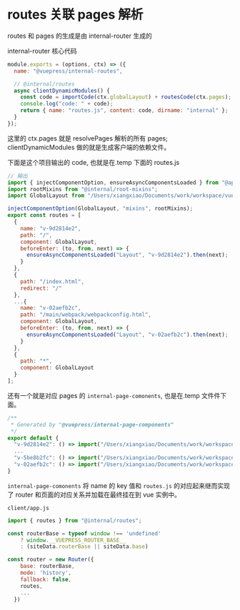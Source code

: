 # routes 关联 pages 解析

routes 和 pages 的生成是由 internal-router 生成的

internal-router 核心代码

```js
module.exports = (options, ctx) => ({
  name: "@vuepress/internal-routes",

  // @internal/routes
  async clientDynamicModules() {
    const code = importCode(ctx.globalLayout) + routesCode(ctx.pages);
    console.log("code: " + code);
    return { name: "routes.js", content: code, dirname: "internal" };
  }
});
```

这里的 ctx.pages 就是 resolvePages 解析的所有 pages; clientDynamicModules 做的就是生成客户端的依赖文件。

下面是这个项目输出的 code, 也就是在.temp 下面的 routes.js

```js
// 输出
import { injectComponentOption, ensureAsyncComponentsLoaded } from "@app/util";
import rootMixins from "@internal/root-mixins";
import GlobalLayout from "/Users/xiangxiao/Documents/work/workspace/vuepress-analysis/node_modules/@vuepress/core/lib/client/components/GlobalLayout.vue";

injectComponentOption(GlobalLayout, "mixins", rootMixins);
export const routes = [
  {
    name: "v-9d2814e2",
    path: "/",
    component: GlobalLayout,
    beforeEnter: (to, from, next) => {
      ensureAsyncComponentsLoaded("Layout", "v-9d2814e2").then(next);
    }
  },
  {
    path: "/index.html",
    redirect: "/"
  },
  ...{
    name: "v-02aefb2c",
    path: "/main/webpack/webpackconfig.html",
    component: GlobalLayout,
    beforeEnter: (to, from, next) => {
      ensureAsyncComponentsLoaded("Layout", "v-02aefb2c").then(next);
    }
  },
  {
    path: "*",
    component: GlobalLayout
  }
];
```

还有一个就是对应 pages 的 `internal-page-comonents`, 也是在.temp 文件件下面。

```js
/**
 * Generated by "@vuepress/internal-page-components"
 */
export default {
  "v-9d2814e2": () => import("/Users/xiangxiao/Documents/work/workspace/vuepress-analysis/docs/README.md"),
  ...
  "v-5be8b2fc": () => import("/Users/xiangxiao/Documents/work/workspace/vuepress-analysis/docs/plugin/pluginAPI.md"),
  "v-02aefb2c": () => import("/Users/xiangxiao/Documents/work/workspace/vuepress-analysis/docs/main/webpack/webpackconfig.md")
}
```

`internal-page-comonents` 将 name 的 key 值和 `routes.js` 的对应起来继而实现了 router 和页面的对应关系并加载在最终挂在到 vue 实例中。

`client/app.js`

```js
import { routes } from "@internal/routes";

const routerBase = typeof window !== 'undefined'
    ? window.__VUEPRESS_ROUTER_BASE__
    : (siteData.routerBase || siteData.base)

const router = new Router({
    base: routerBase,
    mode: 'history',
    fallback: false,
    routes,
    ...
  })
```
